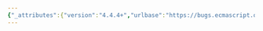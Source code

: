 ```yaml
---
{"_attributes":{"version":"4.4.4+","urlbase":"https://bugs.ecmascript.org/","maintainer":"dherman@mozilla.com"},"bug":{"bug_id":3657,"creation_ts":"2015-01-23 15:26:00 -0800","short_desc":"23.1.5.2.1 %MapIteratorPrototype%.next: Remove initialization check from assertion","delta_ts":"2015-02-02 18:38:59 -0800","product":"Draft for 6th Edition","component":"technical issue","version":"Rev 31: January 15, 2015 Draft","rep_platform":"All","op_sys":"All","bug_status":"RESOLVED","resolution":"FIXED","priority":"Normal","bug_severity":"normal","everconfirmed":true,"reporter":{"uid":"andrebargull","name":"André Bargull"},"assigned_to":{"uid":"allen","name":"Allen Wirfs-Brock"},"long_desc":[{"commentid":11672,"comment_count":0,"who":{"uid":"andrebargull","name":"André Bargull"},"bug_when":"2015-01-23 15:26:50 -0800","thetext":"23.1.5.2.1 %MapIteratorPrototype%.next ( )\n\nStep 8: Remove \"and m has been initialized so the value of [[MapData]] is\nnot undefined\" - no longer needed after constructor reform."},{"commentid":11725,"comment_count":1,"who":{"uid":"allen","name":"Allen Wirfs-Brock"},"bug_when":"2015-01-24 21:57:31 -0800","thetext":"fixed inrev32 editor's draft"},{"commentid":12009,"comment_count":2,"who":{"uid":"allen","name":"Allen Wirfs-Brock"},"bug_when":"2015-02-02 18:38:59 -0800","thetext":"fixed in rev32 draft"}]}}
---
```


